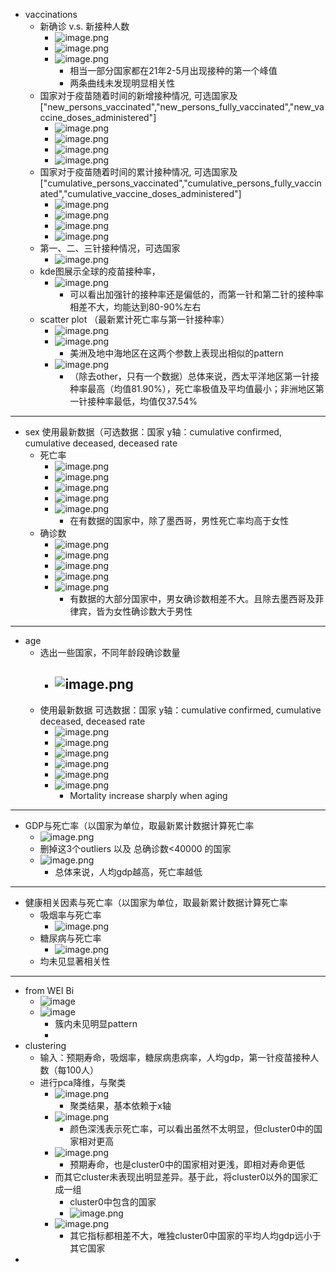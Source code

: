 - vaccinations
	- 新确诊 v.s. 新接种人数
		- ![image.png](../assets/image_1672252450723_0.png)
		- ![image.png](../assets/image_1672252457075_0.png)
		- ![image.png](../assets/image_1672252461433_0.png)
			- 相当一部分国家都在21年2-5月出现接种的第一个峰值
			- 两条曲线未发现明显相关性
	- 国家对于疫苗随着时间的新增接种情况, 可选国家及["new_persons_vaccinated","new_persons_fully_vaccinated","new_vaccine_doses_administered"]
		- ![image.png](../assets/image_1672250741468_0.png)
		- ![image.png](../assets/image_1672250758372_0.png)
		- ![image.png](../assets/image_1672250770503_0.png)
		- ![image.png](../assets/image_1672250784093_0.png)
	- 国家对于疫苗随着时间的累计接种情况, 可选国家及["cumulative_persons_vaccinated","cumulative_persons_fully_vaccinated","cumulative_vaccine_doses_administered"]
		- ![image.png](../assets/image_1672250872320_0.png)
		- ![image.png](../assets/image_1672250884539_0.png)
		- ![image.png](../assets/image_1672250894967_0.png)
		- ![image.png](../assets/image_1672250915188_0.png)
	- 第一、二、三针接种情况，可选国家
		- ![image.png](../assets/image_1672250987616_0.png)
	- kde图展示全球的疫苗接种率，
		- ![image.png](../assets/image_1672251104439_0.png)
			- 可以看出加强针的接种率还是偏低的，而第一针和第二针的接种率相差不大，均能达到80-90%左右
	- scatter plot （最新累计死亡率与第一针接种率）
		- ![image.png](../assets/image_1672251694086_0.png)
		- ![image.png](../assets/image_1672251942280_0.png)
			- 美洲及地中海地区在这两个参数上表现出相似的pattern
		- ![image.png](../assets/image_1672251968416_0.png)
			- （除去other，只有一个数据）总体来说，西太平洋地区第一针接种率最高（均值81.90%），死亡率极值及平均值最小；非洲地区第一针接种率最低，均值仅37.54%
---
- sex 使用最新数据（可选数据：国家 y轴：cumulative confirmed, cumulative deceased, deceased rate
	- 死亡率
		- ![image.png](../assets/Argentina_sex_rate.png)
		- ![image.png](../assets/Colombia_sex_rate.png)
		- ![image.png](../assets/Spain_sex_rate.png)
		- ![image.png](../assets/Peru_sex_rate.png)
		- ![image.png](../assets/Mexico_sex_rate.png)
			- 在有数据的国家中，除了墨西哥，男性死亡率均高于女性
	- 确诊数
		- ![image.png](../assets/CO_sex_confirmed.png)
		- ![image.png](../assets/ES_sex_confirmed.png)
		- ![image.png](../assets/MX_sex_confirmed.png)
		- ![image.png](../assets/PH_sex_confirmed.png)
		- ![image.png](../assets/US_sex_confirmed.png)
			- 有数据的大部分国家中，男女确诊数相差不大。且除去墨西哥及菲律宾，皆为女性确诊数大于男性

----
- age
	- 选出一些国家，不同年龄段确诊数量
		- ![image.png](../assets/age_original.png)
			-
	- 使用最新数据 可选数据：国家 y轴：cumulative confirmed, cumulative deceased, deceased rate
		- ![image.png](../assets/AR_age_confirmed.png)
		- ![image.png](../assets/AR_age_deceased.png)
		- ![image.png](../assets/HK_age_confirmed.png)
		- ![image.png](../assets/HK_age_deceased.png)
		- ![image.png](../assets/image_1672254177266_0.png)
		- ![image.png](../assets/image_1672254182047_0.png)
			- Mortality increase sharply when aging
---
- GDP与死亡率（以国家为单位，取最新累计数据计算死亡率
	- ![image.png](../assets/image_1672253120096_0.png)
	- 删掉这3个outliers 以及 总确诊数<40000 的国家
	- ![image.png](../assets/image_1672253535020_0.png)
		- 总体来说，人均gdp越高，死亡率越低
---
- 健康相关因素与死亡率（以国家为单位，取最新累计数据计算死亡率
	- 吸烟率与死亡率
		- ![image.png](../assets/image_1672254840660_0.png)
	- 糖尿病与死亡率
		- ![image.png](../assets/image_1672254894495_0.png)
	- 均未见显著相关性
---
- from WEI Bi
	- ![image](../assets/health-medical.png)
	- ![image](../assets/health-all.png)
		- 簇内未见明显pattern
		-
- clustering
	- 输入：预期寿命，吸烟率，糖尿病患病率，人均gdp，第一针疫苗接种人数（每100人）
	- 进行pca降维，与聚类
		- ![image.png](../assets/image_1672254416966_0.png)
			- 聚类结果，基本依赖于x轴
		- ![image.png](../assets/image_1672254445624_0.png)
			- 颜色深浅表示死亡率，可以看出虽然不太明显，但cluster0中的国家相对更高
		- ![image.png](../assets/image_1672254505380_0.png)
			- 预期寿命，也是cluster0中的国家相对更浅，即相对寿命更低
		- 而其它cluster未表现出明显差异。基于此，将cluster0以外的国家汇成一组
			- cluster0中包含的国家
			- ![image.png](../assets/image_1672254614112_0.png)
		- ![image.png](../assets/image_1672254631787_0.png)
			- 其它指标都相差不大，唯独cluster0中国家的平均人均gdp远小于其它国家
-
